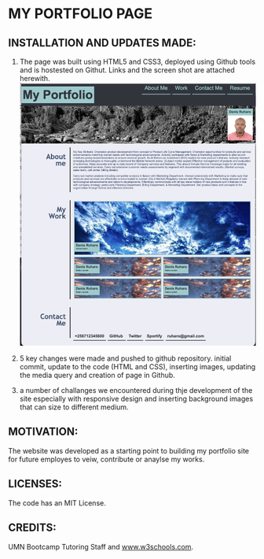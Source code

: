 # MY PORTFOLIO PAGE
## INSTALLATION AND UPDATES MADE:
1. The page was built using HTML5 and CSS3, deployed using Github tools and is hostested on Githut. Links and the screen shot are attached herewith.
![image info](./Images/Screenshot.png)

2. 5 key changes were made and pushed to github repository. initial  commit, update to the code (HTML and CSS), inserting images, updating the media query and creation of page in Github.

3. a number of challanges we encountered during thje development of the site especially with responsive design and inserting background images that can size to different medium.

## MOTIVATION:
The website was developed as a starting point to building my portfolio site for future employes to veiw, contribute or anaylse my works. 

## LICENSES:
The code has an MIT License.


## CREDITS:
UMN Bootcamp Tutoring Staff and www.w3schools.com.




